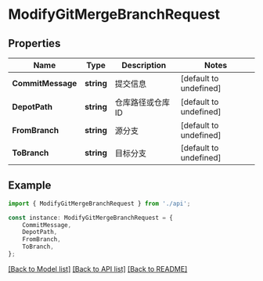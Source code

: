 # ModifyGitMergeBranchRequest


## Properties

Name | Type | Description | Notes
------------ | ------------- | ------------- | -------------
**CommitMessage** | **string** | 提交信息 | [default to undefined]
**DepotPath** | **string** | 仓库路径或仓库ID | [default to undefined]
**FromBranch** | **string** | 源分支 | [default to undefined]
**ToBranch** | **string** | 目标分支 | [default to undefined]

## Example

```typescript
import { ModifyGitMergeBranchRequest } from './api';

const instance: ModifyGitMergeBranchRequest = {
    CommitMessage,
    DepotPath,
    FromBranch,
    ToBranch,
};
```

[[Back to Model list]](../README.md#documentation-for-models) [[Back to API list]](../README.md#documentation-for-api-endpoints) [[Back to README]](../README.md)
